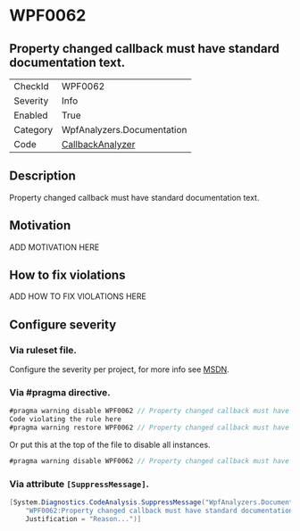 # WPF0062
## Property changed callback must have standard documentation text.

<!-- start generated table -->
<table>
  <tr>
    <td>CheckId</td>
    <td>WPF0062</td>
  </tr>
  <tr>
    <td>Severity</td>
    <td>Info</td>
  </tr>
  <tr>
    <td>Enabled</td>
    <td>True</td>
  </tr>
  <tr>
    <td>Category</td>
    <td>WpfAnalyzers.Documentation</td>
  </tr>
  <tr>
    <td>Code</td>
    <td><a href="https://github.com/DotNetAnalyzers/WpfAnalyzers/blob/master/WpfAnalyzers/Analyzers/CallbackAnalyzer.cs">CallbackAnalyzer</a></td>
  </tr>
</table>
<!-- end generated table -->

## Description

Property changed callback must have standard documentation text.

## Motivation

ADD MOTIVATION HERE

## How to fix violations

ADD HOW TO FIX VIOLATIONS HERE

<!-- start generated config severity -->
## Configure severity

### Via ruleset file.

Configure the severity per project, for more info see [MSDN](https://msdn.microsoft.com/en-us/library/dd264949.aspx).

### Via #pragma directive.
```C#
#pragma warning disable WPF0062 // Property changed callback must have standard documentation text.
Code violating the rule here
#pragma warning restore WPF0062 // Property changed callback must have standard documentation text.
```

Or put this at the top of the file to disable all instances.
```C#
#pragma warning disable WPF0062 // Property changed callback must have standard documentation text.
```

### Via attribute `[SuppressMessage]`.

```C#
[System.Diagnostics.CodeAnalysis.SuppressMessage("WpfAnalyzers.Documentation", 
    "WPF0062:Property changed callback must have standard documentation text.", 
    Justification = "Reason...")]
```
<!-- end generated config severity -->